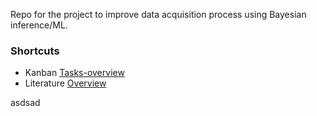 Repo for the project to improve data acquisition process using Bayesian inference/ML.

### Shortcuts
- Kanban [Tasks-overview](Tasks-overview.md)
- Literature [Overview](Overview.md)


asdsad